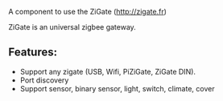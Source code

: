 A component to use the ZiGate (http://zigate.fr)

ZiGate is an universal zigbee gateway.

## Features:

* Support any zigate (USB, Wifi, PiZiGate, ZiGate DIN).
* Port discovery
* Support sensor, binary sensor, light, switch, climate, cover
